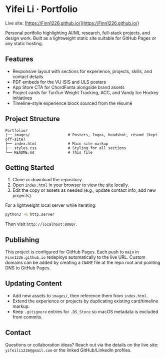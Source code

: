 # Yifei Li · Portfolio

Live site: [https://Finn1226.github.io/](https://Finn1226.github.io/)

Personal portfolio highlighting AI/ML research, full-stack projects, and design work. Built as a lightweight static site suitable for GitHub Pages or any static hosting.

## Features
- Responsive layout with sections for experience, projects, skills, and contact details
- PDF embeds for the VU ISIS and ULS posters
- App Store CTA for ChordFanta alongside brand assets
- Project cards for TunTun Weight Tracking, ACC, and Vandy Ice Hockey initiatives
- Timeline-style experience block sourced from the résumé

## Project Structure
```
Portfolio/
├── images/                 # Posters, logos, headshot, résumé (kept off-site)
├── index.html              # Main site markup
├── styles.css              # Styling for all sections
└── README.md               # This file
```

## Getting Started
1. Clone or download the repository.
2. Open `index.html` in your browser to view the site locally.
3. Edit the copy or assets as needed (e.g., update contact info, add new projects).

For a lightweight local server while iterating:
```bash
python3 -m http.server
```
Then visit `http://localhost:8000/`.

## Publishing
This project is configured for GitHub Pages. Each push to `main` in `Finn1226.github.io` redeploys automatically to the live URL. Custom domains can be added by creating a `CNAME` file at the repo root and pointing DNS to GitHub Pages.

## Updating Content
- Add new assets to `images/`, then reference them from `index.html`.
- Extend the experience or projects by duplicating existing card/timeline markup.
- Keep `.gitignore` entries for `.DS_Store` so macOS metadata is excluded from commits.

## Contact
Questions or collaboration ideas? Reach out via the details on the live site: `yifeili1226@gmail.com` or the linked GitHub/LinkedIn profiles.
